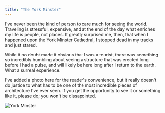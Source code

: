 ```yaml
---
title: "The York Minster"
---
```


I've never been the kind of person to care much for seeing the world. Traveling is stressful, expensive, and at the end of the day what enriches my life is people, not places. It greatly surprised me, then, that when I happened upon the York Minster Cathedral, I stopped dead in my tracks and just stared.

While it no doubt made it obvious that I was a tourist, there was something so incredibly humbling about seeing a structure that was erected long before I had a pulse, and will likely be here long after I return to the earth. What a surreal experience.

I've added a photo here for the reader's convenience, but it really doesn't do justice to what has to be one of the most incredible pieces of architecture I've ever seen. If you get the opportunity to see it or something like it, please do; you won't be dissapointed.

![York Minster](https://github.com/NJeffRob/njeffrob.github.io/blob/master/assets/images/york_cathedral.jpg "The York Minster Cathedral")
